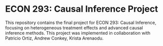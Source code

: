 # ECON 293: Causal Inference Project

This repository contains the final project for ECON 293: Causal Inference, focusing on heterogeneous treatment effects and advanced causal inference methods. This project was implemented in collaboration with Patricio Ortiz, Andrew Conkey, Krista Arenaodu.